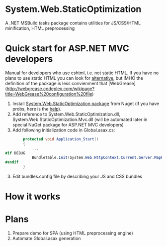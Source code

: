 System.Web.StaticOptimization
=============================

A .NET MSBuild tasks package contains utilities for JS/CSS/HTML minification, HTML preprocessing

Quick start for ASP.NET MVC developers
======================================

Manual for developers who use cshtml, i.e. not static HTML. 
If you have no plans to use static HTML you can look for [alternative](http://yuicompressor.codeplex.com/), but IMHO the definition of the package is less convienment that [WebGrease] (http://webgrease.codeplex.com/wikipage?title=WebGrease%20configuration%20file)

1. Install [System.Web.StaticOptimization package](https://www.nuget.org/packages/System.Web.StaticOptimization/) from Nuget (if you have probs, here is the [help](https://nuget.org/packages/NLapack/1.0.14/Download)).
2. Add reference to System.Web.StaticOptimization.dll, System.Web.StaticOptimization.Mvc.dll (will be automated later in special NuGet package for ASP.NET MVC developers)
2. Add following initialization code in Global.asax.cs:


```csharp
        protected void Application_Start()
        {
            ...
#if DEBUG
            BundleTable.Init(System.Web.HttpContext.Current.Server.MapPath("~/bundles.config"));
#endif
        }
```
3. Edit bundles.config file by describing your JS and CSS bundles

How it works
============



Plans
=====
1. Prepare demo for SPA (using HTML preprocessing engine)
2. Automate Global.asax generation
